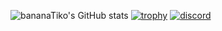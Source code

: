 ![bananaTiko's GitHub stats](https://github-readme-stats.vercel.app/api?username=bananaTiko&show_icons=true&theme=dark)
[![trophy](https://github-profile-trophy.vercel.app/?username=bananaTiko)](https://github.com/ryo-ma/github-profile-trophy)
[![discord](https://custom-icon-badges.demolab.com/discord/819650821314052106?logo=discord&label=discord)](https://discord.gg/fPrdqh3Zfu "Dev Pro Tips Discussion & Support Server")
